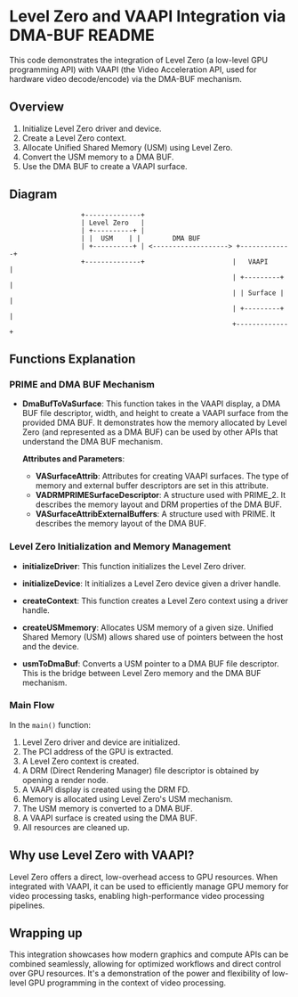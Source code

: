 # Level Zero and VAAPI Integration via DMA-BUF README

This code demonstrates the integration of Level Zero (a low-level GPU programming API) with VAAPI (the Video Acceleration API, used for hardware video decode/encode) via the DMA-BUF mechanism.

## Overview

1. Initialize Level Zero driver and device.
2. Create a Level Zero context.
3. Allocate Unified Shared Memory (USM) using Level Zero.
4. Convert the USM memory to a DMA BUF.
5. Use the DMA BUF to create a VAAPI surface.

## Diagram

```
                  +--------------+
                  | Level Zero   |
                  | +----------+ |
                  | |  USM    | |        DMA BUF
                  | +----------+ | <-------------------> +-------------+
                  +--------------+                      |   VAAPI     |
                                                        | +---------+ |
                                                        | | Surface | |
                                                        | +---------+ |
                                                        +-------------+
```

## Functions Explanation

### PRIME and DMA BUF Mechanism

- **DmaBufToVaSurface**: This function takes in the VAAPI display, a DMA BUF file descriptor, width, and height to create a VAAPI surface from the provided DMA BUF. It demonstrates how the memory allocated by Level Zero (and represented as a DMA BUF) can be used by other APIs that understand the DMA BUF mechanism.

  **Attributes and Parameters**:
  - **VASurfaceAttrib**: Attributes for creating VAAPI surfaces. The type of memory and external buffer descriptors are set in this attribute.
  - **VADRMPRIMESurfaceDescriptor**: A structure used with PRIME_2. It describes the memory layout and DRM properties of the DMA BUF.
  - **VASurfaceAttribExternalBuffers**: A structure used with PRIME. It describes the memory layout of the DMA BUF.

### Level Zero Initialization and Memory Management

- **initializeDriver**: This function initializes the Level Zero driver.
  
- **initializeDevice**: It initializes a Level Zero device given a driver handle.

- **createContext**: This function creates a Level Zero context using a driver handle.

- **createUSMmemory**: Allocates USM memory of a given size. Unified Shared Memory (USM) allows shared use of pointers between the host and the device.

- **usmToDmaBuf**: Converts a USM pointer to a DMA BUF file descriptor. This is the bridge between Level Zero memory and the DMA BUF mechanism.

### Main Flow

In the `main()` function:

1. Level Zero driver and device are initialized.
2. The PCI address of the GPU is extracted.
3. A Level Zero context is created.
4. A DRM (Direct Rendering Manager) file descriptor is obtained by opening a render node.
5. A VAAPI display is created using the DRM FD.
6. Memory is allocated using Level Zero's USM mechanism.
7. The USM memory is converted to a DMA BUF.
8. A VAAPI surface is created using the DMA BUF.
9. All resources are cleaned up.

## Why use Level Zero with VAAPI?

Level Zero offers a direct, low-overhead access to GPU resources. When integrated with VAAPI, it can be used to efficiently manage GPU memory for video processing tasks, enabling high-performance video processing pipelines.

## Wrapping up

This integration showcases how modern graphics and compute APIs can be combined seamlessly, allowing for optimized workflows and direct control over GPU resources. It's a demonstration of the power and flexibility of low-level GPU programming in the context of video processing.